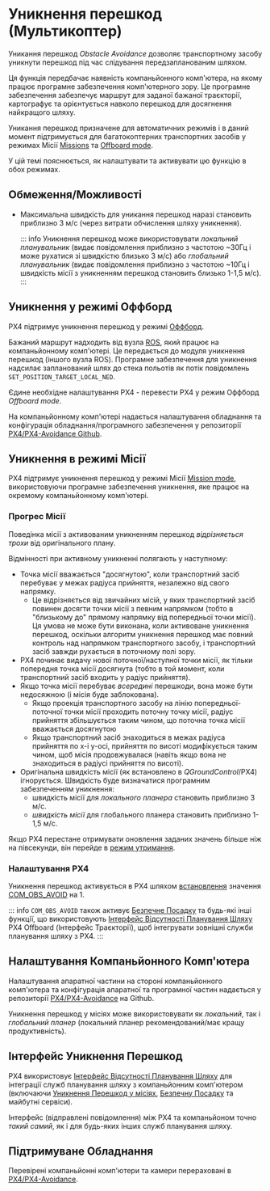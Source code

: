 # Уникнення перешкод (Мультикоптер)

Уникання перешкод _Obstacle Avoidance_ дозволяє транспортному засобу уникнути перешкод під час слідування передзапланованим шляхом.

Ця функція передбачає наявність компаньйонного комп'ютера, на якому працює програмне забезпечення комп'ютерного зору. Це програмне забезпечення забезпечує маршрут для заданої бажаної траєкторії, картографує та орієнтується навколо перешкод для досягнення найкращого шляху.

Уникання перешкод призначене для автоматичних режимів і в даний момент підтримується для багатокоптерних транспортних засобів у режимах Місії [Missions](#mission_mode) та [Offboard mode](#offboard_mode).

У цій темі пояснюється, як налаштувати та активувати цю функцію в обох режимах.

## Обмеження/Можливості

- Максимальна швидкість для уникання перешкод наразі становить приблизно 3 м/с (через витрати обчислення шляху уникнення).

  ::: info Уникнення перешкод може використовувати _локальний планувальник_ (видає повідомлення приблизно з частотою ~30Гц і може рухатися зі швидкістю близько 3 м/с) або _глобальний планувальник_ (видає повідомлення приблизно з частотою ~10Гц і швидкість місії з уникненням перешкод становить близько 1-1,5 м/с).
:::

<a id="offboard_mode"></a>

## Уникнення у режимі Оффборд

PX4 підтримує уникнення перешкод у режимі [Оффборд](../flight_modes/offboard.md).

Бажаний маршрут надходить від вузла [ROS](../ros/index.md), який працює на компаньйонному комп'ютері. Це передається до модуля уникнення перешкод (іншого вузла ROS). Програмне забезпечення для уникнення надсилає запланований шлях до стека польотів як потік повідомлень `SET_POSITION_TARGET_LOCAL_NED`.

Єдине необхідне налаштування PX4 - перевести PX4 у режим Оффборд _Offboard mode_.

На компаньйонному комп'ютері надається налаштування обладнання та конфігурація обладнання/програмного забезпечення у репозиторії [PX4/PX4-Avoidance Github](https://github.com/PX4/PX4-Avoidance).

<a id="mission_mode"></a>

## Уникнення в режимі Місії

PX4 підтримує уникнення перешкод у режимі Місії [Mission mode](../flight_modes_mc/mission.md), використовуючи програмне забезпечення уникнення, яке працює на окремому компаньйонному комп'ютері.

### Прогрес Місії

Поведінка місії з активованим уникненням перешкод _відрізняється трохи_ від оригінального плану.

Відмінності при активному уникненні полягають у наступному:

- Точка місії вважається "досягнутою", коли транспортний засіб перебуває у межах радіуса прийняття, незалежно від свого напрямку.
  - Це відрізняється від звичайних місій, у яких транспортний засіб повинен досягти точки місії з певним напрямком (тобто в "близькому до" прямому напрямку від попередньої точки місії). Ця умова не може бути виконана, коли активоване уникнення перешкод, оскільки алгоритм уникнення перешкод має повний контроль над напрямком транспортного засобу, і транспортний засіб завжди рухається в поточному полі зору.
- PX4 починає видачу нової поточної/наступної точки місії, як тільки попередня точка місії досягнута (тобто в той момент, коли транспортний засіб входить у радіус прийняття).
- Якщо точка місії перебуває _всередині_ перешкоди, вона може бути недосяжною (і місія буде заблокована).
  - Якщо проекція транспортного засобу на лінію попередньої-поточної точки місії проходить поточну точку місії, радіус прийняття збільшується таким чином, що поточна точка місії вважається досягнутою
  - Якщо транспортний засіб знаходиться в межах радіуса прийняття по x-і y-осі, прийняття по висоті модифікується таким чином, щоб місія продовжувалася (навіть якщо вона не знаходиться в радіусі прийняття по висоті).
- Оригінальна швидкість місії (як встановлено в _QGroundControl_/PX4) ігнорується. Швидкість буде визначатися програмним забезпеченням уникнення:
  - швидкість місії для _локального планера_ становить приблизно 3 м/с.
  - _швидкість місії_ для глобального планера становить приблизно 1-1,5 м/с.

Якщо PX4 перестане отримувати оновлення заданих значень більше ніж на півсекунди, він перейде в [режим утримання](../flight_modes_mc/hold.md).

### Налаштування PX4

Уникнення перешкод активується в PX4 шляхом [встановлення](../advanced_config/parameters.md) значення [COM_OBS_AVOID](../advanced_config/parameter_reference.md#COM_OBS_AVOID) на 1.

::: info `COM_OBS_AVOID` також активує [Безпечне Посадку](../computer_vision/safe_landing.md) та будь-які інші функції, що використовують [Інтерфейс Відсутності Планування Шляху](../computer_vision/path_planning_interface.md) PX4 Offboard (Інтерфейс Траєкторії), щоб інтегрувати зовнішні служби планування шляху з PX4.
:::

## Налаштування Компаньйонного Комп'ютера

Налаштування апаратної частини на стороні компаньйонного комп'ютера та конфігурація апаратної та програмної частин надається у репозиторії [PX4/PX4-Avoidance](https://github.com/PX4/PX4-Avoidance) на Github.

Уникнення перешкод у місіях може використовувати як _локальний_, так і _глобальний планер_ (локальний планер рекомендований/має кращу продуктивність).

<a id="interface"></a>

## Інтерфейс Уникнення Перешкод

PX4 використовує [Інтерфейс Відсутності Планування Шляху](../computer_vision/path_planning_interface.md) для інтеграції служб планування шляху з компаньйонним комп'ютером (включаючи [Уникнення Перешкод у місіях](../computer_vision/obstacle_avoidance.md#mission_mode), [Безпечну Посадку](../computer_vision/safe_landing.md) та майбутні сервіси).

Інтерфейс (відправлені повідомлення) між PX4 та компаньйоном точно _такий самий_, як і для будь-яких інших служб планування шляху.

## Підтримуване Обладнання

Перевірені компаньйонні комп'ютери та камери перераховані в [PX4/PX4-Avoidance](https://github.com/PX4/PX4-Avoidance#run-on-hardware).
